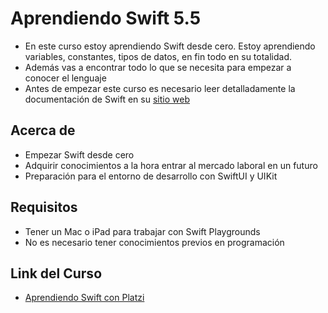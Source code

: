 # Aprendiendo Swift 5.5
- En este curso estoy aprendiendo Swift desde cero. Estoy aprendiendo variables, constantes, tipos de datos, en fin todo en su totalidad.
- Además vas a encontrar todo lo que se necesita para empezar a conocer el lenguaje
- Antes de empezar este curso es necesario leer detalladamente la documentación de Swift en su [sitio web](https://wwww.swift.org)

## Acerca de 
- Empezar Swift desde cero
- Adquirir conocimientos a la hora entrar al mercado laboral en un futuro
- Preparación para el entorno de desarrollo con SwiftUI y UIKit

## Requisitos
- Tener un Mac o iPad para trabajar con Swift Playgrounds
- No es necesario tener conocimientos previos en programación

## Link del Curso
- [Aprendiendo Swift con Platzi](https://platzi.com/new-home/clases/1772-swift-5/24872-mi-primer-programa-hello-world/)

